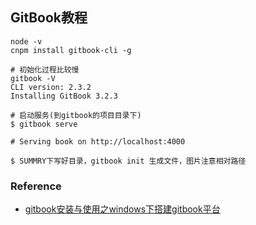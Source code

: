 ## GitBook教程

```shell
node -v
cnpm install gitbook-cli -g

# 初始化过程比较慢
gitbook -V
CLI version: 2.3.2
Installing GitBook 3.2.3

# 启动服务(到gitbook的项目目录下)
$ gitbook serve

# Serving book on http://localhost:4000

$ SUMMRY下写好目录，gitbook init 生成文件，图片注意相对路径

```











### Reference

- [gitbook安装与使用之windows下搭建gitbook平台](https://www.cnblogs.com/Lam7/p/6109872.html)